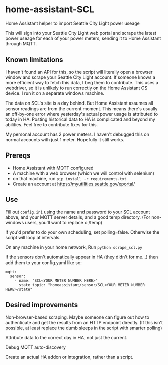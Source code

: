 # home-assistant-SCL
Home Assistant helper to import Seattle City Light power useage

This will sign into your Seattle City Light web portal and scrape the latest power useage for each of your power meters, sending it to Home Assistant through MQTT.

## Known limitations
I haven't found an API for this, so the script will literally open a browser window and scrape your Seattle City Light account. If someone knows a more efficient way to fetch this data, I beg them to contribute.
This uses a webdriver, so it is unlikely to run correctly on the Home Assistant OS device. I run it on a separate windows machine.

The data on SCL's site is a day behind. But Home Assistant assumes all sensor readings are from the current moment. This means there's usually an off-by-one error where yesterday's actual power usage is attributed to today in HA. Posting historical data to HA is complicated and beyond my abilities. Feel free to contribute fixes for this.

My personal account has 2 power meters. I haven't debugged this on normal accounts with just 1 meter. Hopefully it still works.

## Prereqs
* Home Assistant with MQTT configured
* A machine with a web browser (which we will control with selenium)
* on that machine, run `pip install -r requirements.txt`
* Create an account at https://myutilities.seattle.gov/eportal/

## Use

Fill out `config.ini` using the name and password to your SCL account above, and your MQTT server details, and a good temp directory. (For non-windows users, you'll want to replace c:/temp)

If you'd prefer to do your own scheduling, set polling=false. Otherwise the script will loop at intervals.

On any machine in your home network, Run `python scrape_scl.py`

If the sensors don't automatically appear in HA (they didn't for me...) then add them to your config.yaml like so:

```
mqtt:
  sensor:
    - name: "SCL<YOUR METER NUMBER HERE>"
      state_topic: "homeassistant/sensor/SCL<YOUR METER NUMBER HERE>/state"
```

## Desired improvements
Non-browser-based scraping. Maybe someone can figure out how to authenticate and get the results from an HTTP endpoint directly.
(If this isn't possible, at least replace the dumb sleeps in the script with smarter polling)

Attribute data to the correct day in HA, not just the current.

Debug MQTT auto-discovery

Create an actual HA addon or integration, rather than a script.
